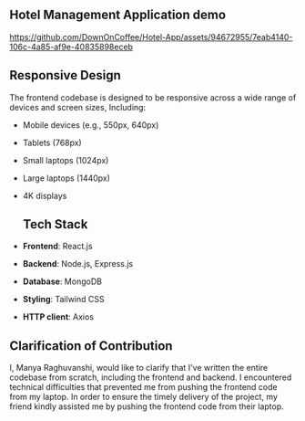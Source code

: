 ## Hotel Management Application demo  

https://github.com/DownOnCoffee/Hotel-App/assets/94672955/7eab4140-106c-4a85-af9e-40835898eceb

## Responsive Design
The frontend codebase is designed to be responsive across a wide range of devices and screen sizes, Including:

- Mobile devices (e.g., 550px, 640px)
- Tablets (768px)
- Small laptops (1024px)
- Large laptops (1440px)
- 4K displays

  ## Tech Stack
- **Frontend**: React.js
- **Backend**: Node.js, Express.js
- **Database**: MongoDB
- **Styling**: Tailwind CSS
- **HTTP client**: Axios

## Clarification of Contribution
I, Manya Raghuvanshi, would like to clarify that I've written the entire codebase from scratch, including the frontend and backend. I encountered technical difficulties that prevented me from pushing the frontend code from my laptop. In order to ensure the timely delivery of the project, my friend kindly assisted me by pushing the frontend code from their laptop.




